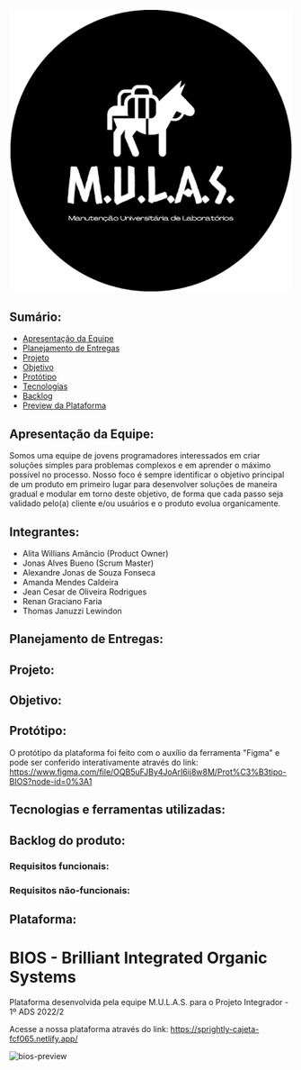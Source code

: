 
<p align="center">
    <img src="./src/img/logo_mulas.png">
</p>

## Sumário:
* [Apresentação da Equipe](#apresentação-da-equipe)
* [Planejamento de Entregas](#planejamento-de-entregas)
* [Projeto](#projeto)
* [Objetivo](#objetivo)
* [Protótipo](#protótipo)
* [Tecnologias](#tecnologias-e-ferramentas-utilizadas)
* [Backlog](#backlog-do-produto)
* [Preview da Plataforma](#plataforma)

## Apresentação da Equipe:
Somos uma equipe de jovens programadores interessados em criar soluções simples para problemas complexos e em aprender o máximo possível no processo.
Nosso foco é sempre identificar o objetivo principal de um produto em primeiro lugar para desenvolver soluções de maneira gradual e modular em torno deste objetivo, de forma que cada passo seja validado pelo(a) cliente e/ou usuários e o produto evolua organicamente.

## Integrantes:

* Alita Willians Amâncio (Product Owner)
* Jonas Alves Bueno (Scrum Master)
* Alexandre Jonas de Souza Fonseca
* Amanda Mendes Caldeira
* Jean Cesar de Oliveira Rodrigues
* Renan Graciano Faria
* Thomas Januzzi Lewindon

## Planejamento de Entregas:

## Projeto:

## Objetivo:

## Protótipo:

O protótipo da plataforma foi feito com o auxílio da ferramenta "Figma" e pode ser conferido interativamente através do link:
https://www.figma.com/file/OQB5uFJBy4JoArI6ij8w8M/Prot%C3%B3tipo-BIOS?node-id=0%3A1

## Tecnologias e ferramentas utilizadas:

## Backlog do produto:

### Requisitos funcionais:

### Requisitos não-funcionais:

## Plataforma:

# BIOS - Brilliant Integrated Organic Systems 

Plataforma desenvolvida pela equipe M.U.L.A.S. para o Projeto Integrador - 1º ADS 2022/2

Acesse a nossa plataforma através do link:
https://sprightly-cajeta-fcf065.netlify.app/

![bios-preview](https://user-images.githubusercontent.com/64814482/190860498-e1f4e2b3-2517-4a7a-b245-874a5abc3863.png)
